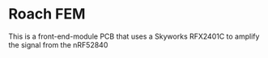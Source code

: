 Roach FEM
=========

This is a front-end-module PCB that uses a Skyworks RFX2401C to amplify the signal from the nRF52840